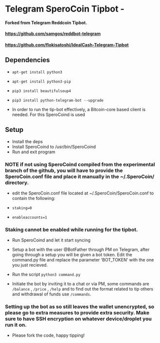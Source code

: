 # Telegram SperoCoin Tipbot -

#### Forked from Telegram Reddcoin Tipbot.
####  https://github.com/samgos/reddbot-telegram
####  https://github.com/flokisatoshi/IdealCash-Telegram-Tipbot

## Dependencies

*  `apt-get install python3`
*  `apt-get install python3-pip`
*  `pip3 install beautifulsoup4`
*  `pip3 install python-telegram-bot --upgrade`

* In order to run the tip-bot effectively, a Bitcoin-core based client is needed. For this SperoCoind is used

## Setup

* Install the deps
* Install SperoCoind to /usr/bin/SperoCoind
* Run and exit program
### NOTE if not using SperoCoind compiled from the experimental branch of the github, you will have to provide the SperoCoin.conf file and place it manually in the ~/.SperoCoin/ directory.
* edit the SperoCoin.conf file located at ~/.SperoCoin/SperoCoin.conf to contain the following:

* `staking=0`
* `enableaccounts=1`
### Staking cannot be enabled while running for the tipbot.

* Run SperoCoind and let it start syncing


* Setup a bot with the user @BotFather through PM on Telegram, after going through a setup you will be given a bot token. Edit the command.py file and replace the parameter 'BOT_TOKEN' with the one you just recieved.

*  Run the script
`python3 command.py`

*  Initiate the bot by inviting it to a chat or via PM, some commands are `/balance` , `/price` , `/help` and to find out the format related to tip others and withdrawal of funds use `/commands`.

### Setting up the bot as so still leaves the wallet unencrypted, so please go to extra measures to provide extra security. Make sure to have SSH encryption on whatever device/droplet you run it on.

*  Please fork the code, happy tipping!



